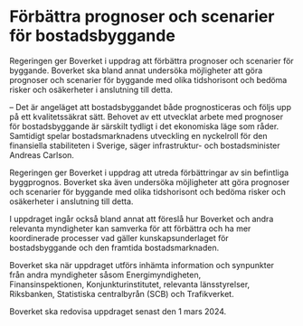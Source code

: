 # Förbättra prognoser och scenarier för bostadsbyggande

Regeringen ger Boverket i uppdrag att förbättra prognoser och scenarier för byggande. Boverket ska bland annat undersöka möjligheter att göra prognoser och scenarier för byggande med olika tidshorisont och bedöma risker och osäkerheter i anslutning till detta.

– Det är angeläget att bostadsbyggandet både prognosticeras och följs upp på ett kvalitetssäkrat sätt. Behovet av ett utvecklat arbete med prognoser för bostadsbyggande är särskilt tydligt i det ekonomiska läge som råder. Samtidigt spelar bostadsmarknadens utveckling en nyckelroll för den finansiella stabiliteten i Sverige, säger infrastruktur- och bostadsminister Andreas Carlson.

Regeringen ger Boverket i uppdrag att utreda förbättringar av sin befintliga byggprognos. Boverket ska även undersöka möjligheter att göra prognoser och scenarier för byggande med olika tidshorisont och bedöma risker och osäkerheter i anslutning till detta.

I uppdraget ingår också bland annat att föreslå hur Boverket och andra relevanta myndigheter kan samverka för att förbättra och ha mer koordinerade processer vad gäller kunskapsunderlaget för bostadsbyggande och den framtida bostadsmarknaden.

Boverket ska när uppdraget utförs inhämta information och synpunkter från andra myndigheter såsom Energimyndigheten, Finansinspektionen, Konjunkturinstitutet, relevanta länsstyrelser, Riksbanken, Statistiska centralbyrån (SCB) och Trafikverket.

Boverket ska redovisa uppdraget senast den 1 mars 2024.
